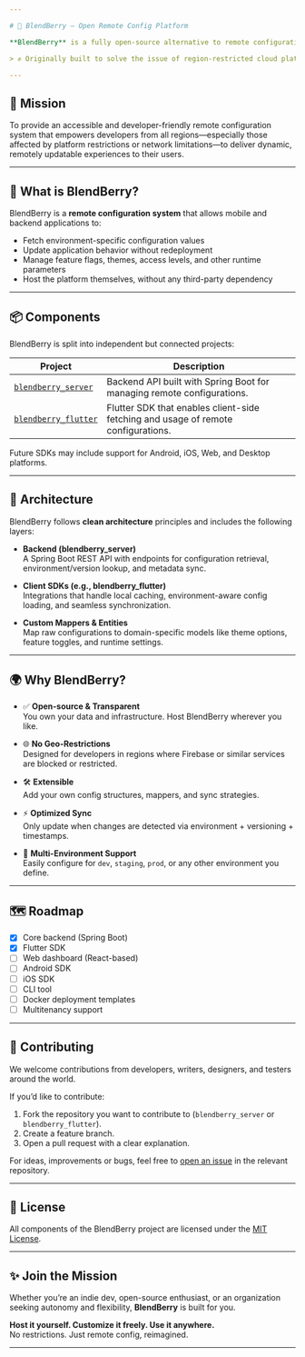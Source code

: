 ```yaml
---

# 🍓 BlendBerry – Open Remote Config Platform

**BlendBerry** is a fully open-source alternative to remote configuration platforms like Firebase Remote Config, designed to be **self-hostable**, **flexible**, and accessible to **everyone**, regardless of region or network limitations.

> ✊ Originally built to solve the issue of region-restricted cloud platforms, BlendBerry provides developers and organizations full control over how app configurations are delivered and updated across environments.

---
```


## 🧭 Mission

To provide an accessible and developer-friendly remote configuration system that empowers developers from all regions—especially those affected by platform restrictions or network limitations—to deliver dynamic, remotely updatable experiences to their users.

---

## 🔧 What is BlendBerry?

BlendBerry is a **remote configuration system** that allows mobile and backend applications to:

- Fetch environment-specific configuration values
- Update application behavior without redeployment
- Manage feature flags, themes, access levels, and other runtime parameters
- Host the platform themselves, without any third-party dependency

---

## 📦 Components

BlendBerry is split into independent but connected projects:

| Project | Description |
|--------|-------------|
| [`blendberry_server`](https://github.com/blendberry/blendberry_server) | Backend API built with Spring Boot for managing remote configurations. |
| [`blendberry_flutter`](https://github.com/blendberry/blendberry_flutter) | Flutter SDK that enables client-side fetching and usage of remote configurations. |

Future SDKs may include support for Android, iOS, Web, and Desktop platforms.

---

## 🧱 Architecture

BlendBerry follows **clean architecture** principles and includes the following layers:

- **Backend (blendberry_server)**  
  A Spring Boot REST API with endpoints for configuration retrieval, environment/version lookup, and metadata sync.

- **Client SDKs (e.g., blendberry_flutter)**  
  Integrations that handle local caching, environment-aware config loading, and seamless synchronization.

- **Custom Mappers & Entities**  
  Map raw configurations to domain-specific models like theme options, feature toggles, and runtime settings.

---

## 🌍 Why BlendBerry?

- ✅ **Open-source & Transparent**  
  You own your data and infrastructure. Host BlendBerry wherever you like.

- 🌐 **No Geo-Restrictions**  
  Designed for developers in regions where Firebase or similar services are blocked or restricted.

- 🛠️ **Extensible**  
  Add your own config structures, mappers, and sync strategies.

- ⚡ **Optimized Sync**  
  Only update when changes are detected via environment + versioning + timestamps.

- 📱 **Multi-Environment Support**  
  Easily configure for `dev`, `staging`, `prod`, or any other environment you define.

---

## 🗺️ Roadmap

- [x] Core backend (Spring Boot)
- [x] Flutter SDK
- [ ] Web dashboard (React-based)
- [ ] Android SDK
- [ ] iOS SDK
- [ ] CLI tool
- [ ] Docker deployment templates
- [ ] Multitenancy support

---

## 🤝 Contributing

We welcome contributions from developers, writers, designers, and testers around the world.

If you’d like to contribute:

1. Fork the repository you want to contribute to (`blendberry_server` or `blendberry_flutter`).
2. Create a feature branch.
3. Open a pull request with a clear explanation.

For ideas, improvements or bugs, feel free to [open an issue](https://github.com/blendberry) in the relevant repository.

---

## 📜 License

All components of the BlendBerry project are licensed under the [MIT License](LICENSE).

---

## ✨ Join the Mission

Whether you’re an indie dev, open-source enthusiast, or an organization seeking autonomy and flexibility, **BlendBerry** is built for you.

**Host it yourself. Customize it freely. Use it anywhere.**  
No restrictions. Just remote config, reimagined.

---

